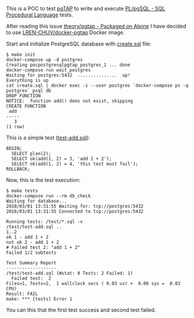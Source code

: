 This is a POC to test [pgTAP](http://pgtap.org/) to write and execute
[PL/pgSQL - SQL Procedural Language](https://www.postgresql.org/docs/current/static/plpgsql.html) tests.

After reading this issue [theory/pgtap - Packaged on Alpine](https://github.com/theory/pgtap/issues/139) I have decided to use [LREN-CHUV/docker-pgtap](https://github.com/LREN-CHUV/docker-pgtap) Docker image.

Start and initialize PostgreSQL database with [create.sql](create.sql) file:

```
$ make init
docker-compose up -d postgres
Creating pocpostgresqlpgtap_postgres_1 ... done
docker-compose run wait_postgres
Waiting for postgres:5432  ...............  up!
Everything is up
cat create.sql | docker exec -i --user postgres `docker-compose ps -q postgres` psql db
DROP FUNCTION
NOTICE:  function add() does not exist, skipping
CREATE FUNCTION
 add
-----
   3
(1 row)
```

This is a simple test ([test-add.sql](tests/test-add.sql)):

```
BEGIN;
  SELECT plan(2);
  SELECT ok(add(1, 2) = 3, 'add 1 + 2');
  SELECT ok(add(1, 2) = 4, 'this test must fail');
ROLLBACK;
```

Now, this is the test execution:

```
$ make tests
docker-compose run --rm db_check
Waiting for database...
2018/03/01 13:31:55 Waiting for: tcp://postgres:5432
2018/03/01 13:31:55 Connected to tcp://postgres:5432

Running tests: /test/*.sql -v
/test/test-add.sql ..
1..2
ok 1 - add 1 + 2
not ok 2 - add 1 + 2
# Failed test 2: "add 1 + 2"
Failed 1/2 subtests

Test Summary Report
-------------------
/test/test-add.sql (Wstat: 0 Tests: 2 Failed: 1)
  Failed test:  2
Files=1, Tests=2,  1 wallclock secs ( 0.03 usr +  0.00 sys =  0.03 CPU)
Result: FAIL
make: *** [tests] Error 1
```

You can this that the first test success and second test failed.
